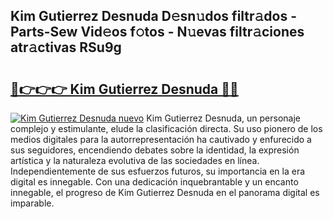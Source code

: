 ## Kim Gutierrez Desnuda D𝚎sn𝚞dos filtr𝚊dos - Parts-Sew Vid𝚎os f𝚘tos - N𝚞evas filtr𝚊ciones atr𝚊ctivas RSu9g

# <h2><a href="http://mb2wzl2.tromn.icu/?c=Kim+Gutierrez+Desnuda">🔗👉👉👉 Kim Gutierrez Desnuda 🔗🔗</a></h2>

[![Kim Gutierrez Desnuda nuevo](https://i.imgur.com/pEAQMta.gif)](http://mb2wzl2.tromn.icu/?c=Kim+Gutierrez+Desnuda)
Kim Gutierrez Desnuda, un personaje complejo y estimulante, elude la clasificación directa. Su uso pionero de los medios digitales para la autorrepresentación ha cautivado y enfurecido a sus seguidores, encendiendo debates sobre la identidad, la expresión artística y la naturaleza evolutiva de las sociedades en línea. Independientemente de sus esfuerzos futuros, su importancia en la era digital es innegable. Con una dedicación inquebrantable y un encanto innegable, el progreso de Kim Gutierrez Desnuda en el panorama digital es imparable.
